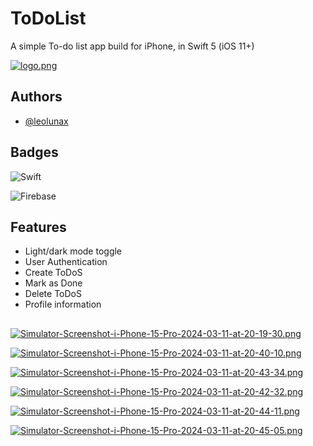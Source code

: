 
# ToDoList

A simple To-do list app build for iPhone, in Swift 5 (iOS 11+)

[![logo.png](https://i.postimg.cc/rsyjz10j/logo.png)](https://postimg.cc/vgjfN6vx)

## Authors

- [@leolunax](https://www.github.com/octokatherine)


## Badges


![Swift](https://img.shields.io/badge/Swift-FA7343?style=for-the-badge&logo=swift&logoColor=white)

![Firebase](https://img.shields.io/badge/Firebase-039BE5?style=for-the-badge&logo=Firebase&logoColor=white)


## Features

- Light/dark mode toggle
- User Authentication
- Create ToDoS
- Mark as Done
- Delete ToDoS
- Profile information



## 

[![Simulator-Screenshot-i-Phone-15-Pro-2024-03-11-at-20-19-30.png](https://i.postimg.cc/66b84rFP/Simulator-Screenshot-i-Phone-15-Pro-2024-03-11-at-20-19-30.png)](https://postimg.cc/JtJr9kr3)


[![Simulator-Screenshot-i-Phone-15-Pro-2024-03-11-at-20-40-10.png](https://i.postimg.cc/vHJ8s36W/Simulator-Screenshot-i-Phone-15-Pro-2024-03-11-at-20-40-10.png)](https://postimg.cc/MvYJ005T)

[![Simulator-Screenshot-i-Phone-15-Pro-2024-03-11-at-20-43-34.png](https://i.postimg.cc/mgpv4rnK/Simulator-Screenshot-i-Phone-15-Pro-2024-03-11-at-20-43-34.png)](https://postimg.cc/YvgnftMx)

[![Simulator-Screenshot-i-Phone-15-Pro-2024-03-11-at-20-42-32.png](https://i.postimg.cc/FzfmtLrW/Simulator-Screenshot-i-Phone-15-Pro-2024-03-11-at-20-42-32.png)](https://postimg.cc/H8CFXj7X)

[![Simulator-Screenshot-i-Phone-15-Pro-2024-03-11-at-20-44-11.png](https://i.postimg.cc/W4DQ1vLz/Simulator-Screenshot-i-Phone-15-Pro-2024-03-11-at-20-44-11.png)](https://postimg.cc/yJHfL2NC)

[![Simulator-Screenshot-i-Phone-15-Pro-2024-03-11-at-20-45-05.png](https://i.postimg.cc/sX7q542R/Simulator-Screenshot-i-Phone-15-Pro-2024-03-11-at-20-45-05.png)](https://postimg.cc/cg1FSYYD)

